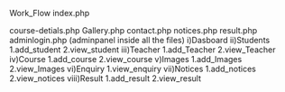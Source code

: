 Work_Flow
index.php

course-detials.php
Gallery.php
contact.php
notices.php
result.php
adminlogin.php
(adminpanel inside all the files)
i)Dasboard
ii)Students
  1.add_student
  2.view_student
iii)Teacher
  1.add_Teacher
  2.view_Teacher
iv)Course
  1.add_course
  2.view_course
v)Images
  1.add_Images
  2.view_Images
vi)Enquiry
  1.view_enquiry
vii)Notices
  1.add_notices
  2.view_notices
viii)Result
  1.add_result
  2.view_result
